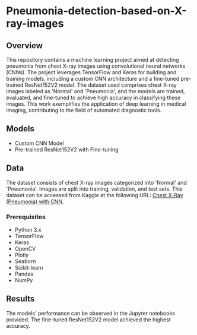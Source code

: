 # Pneumonia-detection-based-on-X-ray-images

## Overview
This repository contains a machine learning project aimed at detecting pneumonia from chest X-ray images using convolutional neural networks (CNNs). The project leverages TensorFlow and Keras for building and training models, including a custom CNN architecture and a fine-tuned pre-trained ResNet152V2 model. The dataset used comprises chest X-ray images labeled as 'Normal' and 'Pneumonia', and the models are trained, evaluated, and fine-tuned to achieve high accuracy in classifying these images. This work exemplifies the application of deep learning in medical imaging, contributing to the field of automated diagnostic tools.

## Models
- Custom CNN Model
- Pre-trained ResNet152V2 with Fine-tuning

## Data
The dataset consists of chest X-ray images categorized into 'Normal' and 'Pneumonia'. Images are split into training, validation, and test sets.
This dataset can be accessed from Kaggle at the following URL: [Chest X-Ray (Pneumonia) with CNN](https://www.kaggle.com/code/hossamgalal68/chest-x-ray-pneumonia-with-cnn/data).

### Prerequisites
- Python 3.x
- TensorFlow
- Keras
- OpenCV
- Plotly
- Seaborn
- Scikit-learn
- Pandas
- NumPy

## Results
The models' performance can be observed in the Jupyter notebooks provided. The fine-tuned ResNet152V2 model achieved the highest accuracy.

